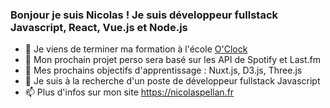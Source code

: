 ### Bonjour je suis Nicolas ! Je suis développeur fullstack Javascript, React, Vue.js et Node.js

- 🔭 Je viens de terminer ma formation à l'école [O'Clock](https://oclock.io)
- 🌱 Mon prochain projet perso sera basé sur les API de Spotify et Last.fm
- 🌱 Mes prochains objectifs d'apprentissage : Nuxt.js, D3.js, Three.js
- 👯 Je suis à la recherche d'un poste de développeur fullstack Javascript
- 📫 Plus d'infos sur mon site https://nicolaspellan.fr
